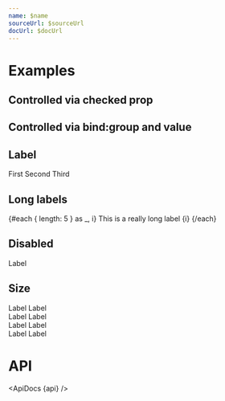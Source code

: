 ```yaml
---
name: $name
sourceUrl: $sourceUrl
docUrl: $docUrl
---
```


<script>
  import api from '$lib/components/Radio.svelte?raw&sveld';
  import ApiDocs from '$lib/components/ApiDocs.svelte';

  import AppBar from '$lib/components/AppBar.svelte';
  import Preview from '$lib/components/Preview.svelte';
  import Radio from '$lib/components/Radio.svelte';

  let group = undefined;
</script>

# Examples

## Controlled via checked prop

<Preview>
  <Radio />
  <Radio checked />
  <Radio checked={false} />
</Preview>

## Controlled via bind:group and value

<Preview>
  <Radio bind:group value={1} />
  <Radio bind:group value={2} />
  <Radio bind:group value={3} />
</Preview>

## Label

<Preview>
  <Radio bind:group value={1}>First</Radio>
  <Radio bind:group value={2}>Second</Radio>
  <Radio bind:group value={3}>Third</Radio>
</Preview>

## Long labels

<Preview>
  <div class="border w-[150px] overflow-auto p-1">
    {#each { length: 5 } as _, i}
      <Radio bind:group value={i}>This is a really long label {i}</Radio>
    {/each}
  </div>
</Preview>

## Disabled

<Preview>
  <Radio disabled />
  <Radio disabled checked />
  <Radio disabled>Label</Radio>
</Preview>

## Size

<Preview>
  <div>
    <Radio size="xs" />
    <Radio size="xs" checked />
    <Radio size="xs">Label</Radio>
    <Radio size="xs" checked>Label</Radio>
  </div>
  <div>
    <Radio size="sm" />
    <Radio size="sm" checked />
    <Radio size="sm">Label</Radio>
    <Radio size="sm" checked>Label</Radio>
  </div>
  <div>
    <Radio size="md" />
    <Radio size="md" checked />
    <Radio size="md">Label</Radio>
    <Radio size="md" checked>Label</Radio>
  </div>
  <div>
    <Radio size="lg" />
    <Radio size="lg" checked />
    <Radio size="lg">Label</Radio>
    <Radio size="lg" checked>Label</Radio>
  </div>
</Preview>

# API

<ApiDocs {api} />
